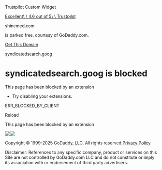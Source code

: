 Trustpilot Custom Widget

[Excellent\\
\\
4.6 out of 5\\
\\
Trustpilot](https://www.trustpilot.com/review/www.godaddy.com?utm_medium=trustbox&utm_source=MicroTrustScore)

shinemed.com

is parked free, courtesy of GoDaddy.com.

[Get This Domain](https://www.godaddy.com/domainsearch/find?key=parkweb&utm_source=godaddy&utm_medium=parkedpages&utm_campaign=x_dom-broker_parkedpages_x_x_invest_001&tmskey=dpp_dbs&domainToCheck=shinemed.com&isc=GPPTCOM&itc=parkedpage_landers)

syndicatedsearch.goog

# syndicatedsearch.goog is blocked

This page has been blocked by an extension

- Try disabling your extensions.

ERR\_BLOCKED\_BY\_CLIENT

Reload


This page has been blocked by an extension

![](<Base64-Image-Removed>)![](<Base64-Image-Removed>)

Copyright © 1999-2025 GoDaddy, LLC. All rights reserved.[Privacy Policy](https://www.shinemed.com/lander#!)

Disclaimer: References to any specific company, product or services on this Site are not controlled by GoDaddy.com LLC and do not constitute or imply its association with or endorsement of third party advertisers.